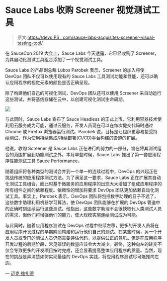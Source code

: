 # Sauce Labs 收购 Screener 视觉测试工具

> 原文:[https://devo PS . com/sauce-labs-acquisites-screener-visual-testing-tool/](https://devops.com/sauce-labs-acquires-screener-visual-testing-tool/)

在 SauceCon 2019 大会上，Sauce Labs 今天透露，它已经收购了 Screener，为其自动化测试工具组合添加了一个视觉测试工具。

Sauce Labs 的产品副总裁 Lubos Parobek 表示，Screener 的加入将使 DevOps 团队不仅可以使用现有的 Sauce Labs 工具测试功能和性能，还可以确认应用程序的视觉元素的颜色是否正确呈现。

除了构建他们自己的可视化测试，DevOps 团队还可以使用 Screener 来自动运行这些测试，并将基线存储在云中，以创建可视化测试生命周期。

![](../Images/1fa22b5f7a37ef4880111363115c8375.png)

与此同时，Sauce Labs 宣布了 Sauce Headless 的正式上市，它利用容器技术使利用云服务成为可能，通过云服务，开发人员现在可以在每次提交代码时通过 Chrome 或 Firefox 浏览器运行测试。Parobek 说，目标是让组织更容易接受持续测试，作为使用持续集成/持续部署(CI/CD)平台构建的管道的扩展。

他说，收购 Screener 是 Sauce Labs 正在进行的努力的一部分，旨在将其测试组合的范围扩展到功能测试之外。本月早些时候，Sauce Labs 推出了第一套应用程序性能测试工具 Sauce Performance。

随着组织将各种类型的测试合并到一个单一的连续过程中，DevOps 的兴起正在挑战传统的应用程序测试方法。为了满足这一要求，Sauce Labs 正在扩展其自动化测试工具组合，而此时基于微服务的应用程序的出现大大增加了组成应用程序的所有组件之间的依赖程度。依赖性的增加将要求 DevOps 团队更加依赖自动化测试工具。事实上，Parobek 表示，DevOps 团队将包括数字助理的日子不远了，这些数字助理利用机器学习算法，使 DevOps 团队能够在扩展的 DevOps 管道中的正确时刻连续运行这些测试。他指出，这些数字助理不会很快取代人类测试人员的需求，但他们将增强他们的能力，使大规模实施连续测试成为可能。

与此同时，随着应用程序测试在 DevOps 过程中继续左移，更多的开发人员将在应用程序开发过程的早期阶段构建和运行他们自己的测试。在某些时候，另一个开发人员或专门的测试人员仍然需要评估代码，以提供公正的意见。但是在应用程序开发过程的后期阶段，常见错误的数量应该会大大减少。最终，这种向左的转变不仅会导致更多的开发项目按时完成，还会显著提高整体应用程序的质量。当然，现在的挑战是弄清楚如何实现最佳的 DevOps 实践，将应用程序测试尽可能推向左边。

— [迈克·维扎德](https://devops.com/author/mike-vizard/)